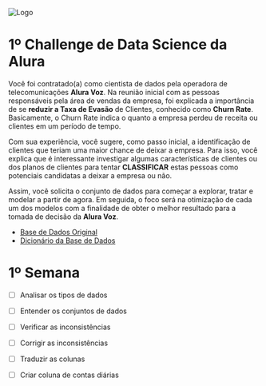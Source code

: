 ![Logo](https://www.alura.com.br/assets/img/challenges/bi/challenges-logo-2.svg)

# 1º Challenge de Data Science da Alura

Você foi contratado(a) como cientista de dados pela operadora de telecomunicações **Alura Voz**. Na reunião inicial com as pessoas responsáveis pela área de vendas da empresa, foi explicada a importância de se **reduzir a Taxa de Evasão** de Clientes, conhecido como **Churn Rate**. Basicamente, o Churn Rate indica o quanto a empresa perdeu de receita ou clientes em um período de tempo.

Com sua experiência, você sugere, como passo inicial, a identificação de clientes que teriam uma maior chance de deixar a empresa. Para isso, você explica que é interessante investigar algumas características de clientes ou dos planos de clientes para tentar **CLASSIFICAR** estas pessoas como potenciais candidatas a deixar a empresa ou não.

Assim, você solicita o conjunto de dados para começar a explorar, tratar e modelar a partir de agora. Em seguida, o foco será na otimização de cada um dos modelos com a finalidade de obter o melhor resultado para a tomada de decisão da **Alura Voz**. 

- [Base de Dados Original](https://raw.githubusercontent.com/MatheussAmorim/Challenge-Data-Science-Alura/master/Dados/Telco-Customer-Churn.json)
- [Dicionário da Base de Dados](https://github.com/MatheussAmorim/Challenge-Data-Science-Alura/blob/master/dicionario.md)

# 1º Semana

- [ ] Analisar os tipos de dados
- [ ] Entender os conjuntos de dados 
- [ ] Verificar as inconsistências
- [ ] Corrigir as inconsistências
- [ ] Traduzir as colunas
- [ ] Criar coluna de contas diárias
 
